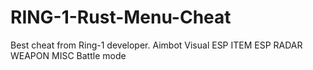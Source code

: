 # RING-1-Rust-Menu-Cheat
Best cheat from Ring-1 developer. Aimbot Visual ESP ITEM ESP RADAR WEAPON MISC Battle mode
